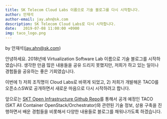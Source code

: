 ```yaml
---
title: SK Telecom Cloud Labs 이름으로 기술 블로그를 다시 시작합니다.
author: 안재석
author-email: jay.ahn@sk.com
description: SK Telecom Cloud Labs로 다시 시작합니다.
date:   2019-07-08 11:00:00 +0900
img: taco_logo.png
---
```

<p>by 안재석(<a href="mailto:jay.ahn@sk.com">jay.ahn@sk.com</a>)</p>

안녕하세요. 2018년에 Virtualization Software Lab 이름으로 기술 블로그를 시작하였습니다.
생각한 만큼 많은 내용들을 공유 드리지 못했지만, 저희가 하고 있는 일이나 경험들을 공유하는 좋은 기회였습니다.

이번에 1) 저희 조직명이 Cloud Labs로 바뀌게 되었고, 2) 저희가 개발해온 TACO를 오픈소스SW로 공개하면서 새로운 마음으로 다시 시작하려고 합니다.

앞으로는 [SKT Open Infrastructure Github Repo]를 통해서 공개 예정인 TACO (SKT All Container OpenStack/Orchestrator)와 관련된 기술 정보, 상용 구축을 진행하면서 배운 경험들을 비롯해서 다양한 내용들로 블로그를 채워나가도록 하겠습니다.


[SKT Open Infrastructure Github Repo]: https://github.com/openinfradev
